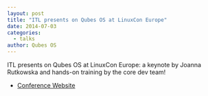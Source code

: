 ```yaml
---
layout: post
title: "ITL presents on Qubes OS at LinuxCon Europe"
date: 2014-07-03
categories:
  - talks
author: Qubes OS
---
```


ITL presents on Qubes OS at LinuxCon Europe: a keynote by Joanna Rutkowska and hands-on training by the core dev team!

- [Conference Website](http://events.linuxfoundation.org/events/linuxcon-europe)
